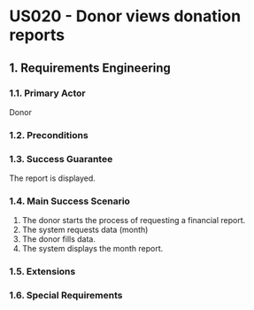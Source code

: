# US020 - Donor views donation reports
## 1. Requirements Engineering

### 1.1. Primary Actor
Donor

### 1.2. Preconditions

### 1.3. Success Guarantee
The report is displayed.

### 1.4. Main Success Scenario
1. The donor starts the process of requesting a financial report.
2. The system requests data (month)
3. The donor fills data.
4. The system displays the month report.

### 1.5. Extensions

### 1.6. Special Requirements